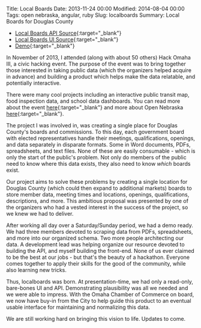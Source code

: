 Title: Local Boards
Date: 2013-11-24 00:00
Modified: 2014-08-04 00:00
Tags: open nebraska, angular, ruby
Slug: localboards
Summary: Local Boards for Douglas County

* [Local Boards API Source](https://github.com/noahkoch/api-localboards-org){:target="_blank"}
* [Local Boards UI Source](https://github.com/jhannah/localboards-ui-redux){:target="_blank"}
* [Demo](http://douglas.ne.localboards.org/){:target="_blank"}

In November of 2013, I attended (along with about 50 others) Hack Omaha III, a civic hacking event. The purpose of the event was to bring together those interested in taking public data (which the organizers helped acquire in advance) and building a product which helps make the data relatable, and potentially interactive.

There were many cool projects including an interactive public transit map, food inspection data, and school data dashboards. You can read more about the event [here](http://aviture.us.com/aviture-hosts-hack-omaha-iii-hack-with-a-vengance/){:target="_blank"} and more about Open Nebraska [here](http://opennebraska.io/){:target="_blank"}.

The project I was involved in, was creating a single place for Douglas County's boards and commissions. To this day, each government board with elected representatives handle their meetings, qualifications, openings, and data separately in disparate formats. Some in Word documents, PDFs, spreadsheets, and text files. None of these are easily consumable - which is only the start of the public's problem. Not only do members of the public need to know where this data exists, they also need to know *which* boards exist.

Our project aims to solve these problems by creating a single location for Douglas County (which could then expand to additional markets) boards to store member data, meeting times and locations, openings, qualifications, descriptions, and more. This ambitious proposal was presented by one of the organizers who had a vested interest in the success of the project, so we knew we had to deliver.

After working all day over a Saturday/Sunday period, we had a demo ready. We had three members devoted to scraping data from PDFs, spreadsheets, and more into our organized schema. Two more people architecting our data. A development lead was helping organize our resource devoted to building the API, and myself building the front-end. None of us ever claimed to be the best at our jobs - but that's the beauty of a hackathon. Everyone comes together to apply their skills for the good of the community, while also learning new tricks.

Thus, localboards was born. At presentation-time, we had only a read-only, bare-bones UI and API. Demonstrating plausibility was all we needed and we were able to impress. With the Omaha Chamber of Commerce on board, we now have buy-in from the City to help guide this product to an eventual usable interface for maintaining and normalizing this data.

We are still working hard on bringing this vision to life. Updates to come.
